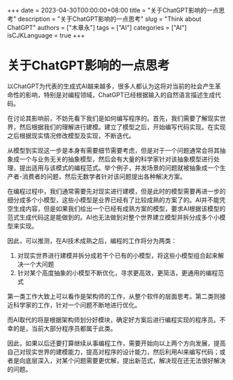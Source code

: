 +++ 
date = 2023-04-30T00:00:00+08:00
title = "关于ChatGPT影响的一点思考"
description = "关于ChatGPT影响的一点思考"
slug = "Think about ChatGPT"
authors = ["木章永"]
tags = ["AI"]
categories = ["AI"]
isCJKLanguage = true
+++

# 关于ChatGPT影响的一点思考
以ChatGPT为代表的生成式AI越来越多，很多人都认为这将对当前的社会产生革命性的影响，特别是对编程领域，ChatGPT已经根据输入的自然语言描述生成代码。

在讨论其影响前，不妨先看下我们是如何编写程序的。首先，我们需要了解现实世界，然后根据我们的理解进行建模。建立了模型之后，开始编写代码实现。在实现之后根据现实情况修改模型及实现，不断迭代。

从模型到实现这一步是本身有需要细节需要考虑，但是对于一个问题通常会将其抽象成一个与业务无关的抽象模型，然后会有大量的科学家针对该抽象模型进行处理，提出适用与该模式的编程范式。举个例子，并发场景的问题就被抽象成一个生产者-消费者的问题，然后无数学者针对该问题提出各种解决方案。

在编程过程中，我们通常需要先对现实进行建模，但是此时的模型需要再进一步的细分成多个小模型，这些小模型是业界已经有了比较成熟的方案了的。AI并不能凭空生成内容，但是如果我们给出一个已经有成熟方案的模型，要求AI根据该模型的范式生成代码这是能做到的。AI也无法做到对整个世界建立模型并拆分成多个小模型来实现。

因此，可以推测，在AI技术成熟之后，编程的工作将分为两类：
1. 对现实世界进行建模并拆分成若干个已有的小模型，将这些小模型组合起来解决一个大问题
2. 针对某个高度抽象的小模型不断优化，寻求更高效，更简洁，更通用的编程范式

第一类工作大致上可以看作是架构师的工作，从整个软件的层面思考。第二类则接近科学家的工作，针对一个问题不断地进行优化。

而AI取代的将是根据架构师划分好模块，确定好方案后进行编程实现的程序员。不幸的是，当前大部分程序员都属于此类。

因此，如果以后还要打算继续从事编程工作，需要开始向以上两个方向发展，提高自己对现实世界的建模能力，提高对程序的设计能力，然后利用AI来编写代码；或者是向底层深入，对某个问题需要更优解，提出新范式，解决现在还无法很好解决的问题。